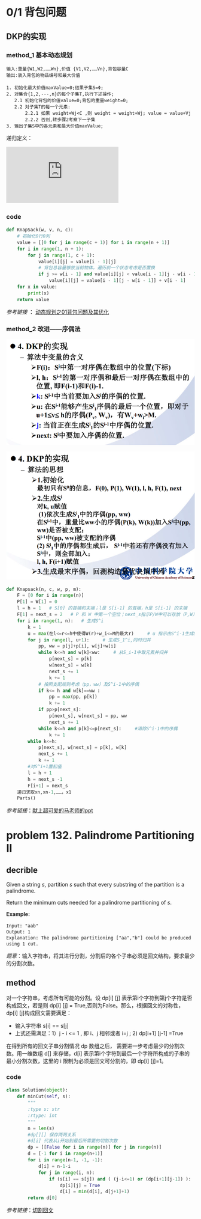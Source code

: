 # 0/1 背包问题

## DKP的实现

### method_1  基本动态规划

```
输入:重量{W1,W2,……Wn},价值 {V1,V2,……Vn},背包容量C
输出:装入背包的物品编号和最大价值
 
1. 初始化最大价值maxValue=0;结果子集S=Φ;
2. 对集合{1,2,---,n}的每个子集T,执行下述操作;
   2.1 初始化背包的价值value=0;背包的重量weight=0;
   2.2 对子集T的每一个元素:
       2.2.1 如果 weight+Wj<C ,则 weight = weight+Wj; value = value+Vj
       2.2.2 否则,转步骤2考察下一子集
3. 输出子集S中的各元素和最大价值maxValue;
```

递归定义：

![](http://latex.codecogs.com/gif.latex?c%5Bi%2C%20w%5D%3D%5Cbegin%7Bcases%7D0%2C%26if%5C%20i%3D0%5C%20or%5C%20w%3D0%5C%5Cc%5Bi-1%2Cw%5D%2C%26if%5C%20w_i%3Ew%20%5C%5Cmax%28v_i&plus;c%5Bi-1%2Cw-w_i%5D%29%2C%26if%5C%20i%3E0%5C%20and%5C%20w%5Cgeqw_i%5Cend%7Bcases%7D)

### code

```python
def KnapSack(w, v, n, c):
    # 初始化0行0列
    value = [[0 for j in range(c + 1)] for i in range(n + 1)]
    for i in range(1, n + 1):
        for j in range(1, c + 1):
            value[i][j] = value[i - 1][j]
            # 背包总容量够放当前物体，遍历前一个状态考虑是否置换
            if j >= w[i - 1] and value[i][j] < value[i - 1][j - w[i - 1]] + v[i - 1]:
                value[i][j] = value[i - 1][j - w[i - 1]] + v[i - 1]
    for x in value:
        print(x)
    return value            
```

*参考链接* ： [动态规划之01背包问题及其优化](https://blog.csdn.net/qq_34178562/article/details/79959380)

### method_2 改进——序偶法

![](https://github.com/koala7580/weekCoding/blob/master/DKP_value.png)

![](https://github.com/koala7580/weekCoding/blob/master/DKP_algorithm.png)

```python
def Knapsack(n, c, w, p, m):
    F = [0 for i in range(n)]
    P[1] = W[1] = 0
    l = h = 1	# S[0] 的首端和末端；l是 S[i-1] 的首端，h是 S[i-1] 的末端
    F[1] = next_s = 2 	# P 和 W 中第一个空位；next_s指示P/W中可以存放（P,W）序偶的第一个位置
    for i in range(1, n):	# 生成S^i
        k = 1
        u = max(在l<=r<=h中使得W(r)+w_i<=M的最大r)		# u 指示由S^i-1生成S_1^i的最大有效位置
        for j in range(l, u+1):		# 生成S_1^i,同时归并
            pp, ww = p[j]+p[i], w[j]+w[i] 
            while k<=h and w[k]<ww:		# 从S_i-1中取元素并归并
                p[next_s] = p[k]
                w[next_s] = w[k]
                next_s += 1
                k += 1
            # 按照支配规则考虑（pp，ww）及S^i-1中的序偶
            if k<= h and w[k]==ww :
                pp = max(pp, p[k])
                k += 1
            if pp>p[next_s]:
                p[next_s], w[next_s] = pp, ww
                next_s += 1
            while k<=h and p[k]<=p[next_s]:		#清除S^i-1中的序偶
                k += 1
        while k<=h:
            p[next_s], w[next_s] = p[k], w[k]
            next_s += 1
            k += 1
        #对S^i+1置初值
        l = h + 1
        h = next_s -1
        F[i+1] = next_s
    递归求取xn,xn-1,……，x1
    Parts()
```

*参考链接*：[献上超可爱的马老师的ppt](https://github.com/koala7580/weekCoding/blob/master/5_%E5%8A%A8%E6%80%81%E8%A7%84%E5%88%92_%E7%AC%AC%E4%BA%94%E7%AB%A0_4.pdf)

# problem  132. Palindrome Partitioning II

## decrible

Given a string *s*, partition *s* such that every substring of the partition is a palindrome.

Return the minimum cuts needed for a palindrome partitioning of *s*.

**Example:**

```
Input: "aab"
Output: 1
Explanation: The palindrome partitioning ["aa","b"] could be produced using 1 cut.
```

*题意*：输入字符串，将其进行分割，分割后的各个子串必须是回文结构，要求最少的分割次数。

## method

对一个字符串，考虑所有可能的分割。设 dp[i] [j] 表示第i个字符到第j个字符是否构成回文，若是则 dp[i] [j] = True,否则为False。那么，根据回文的对称性， dp[i] [j]构成回文需要满足：

- 输入字符串 s[i] == s[j] 
- 上式还需满足：1）j - i <= 1 , 即 i、j 相邻或者 i=j ;      2) dp[i+1] [j-1] =True

在得到所有的回文子串分割情况 dp 数组之后， 需要进一步考虑最少的分割次数。用一维数组 d[] 来存储，d[i] 表示第i个字符到最后一个字符所构成的子串的最小分割次数，这里的 i 限制为必须是回文可分割的，即 dp[i] [j]=1。

### code

```python
class Solution(object):
    def minCut(self, s):
        """
        :type s: str
        :rtype: int
        """
        n = len(s)
        #dp[][] 保存两两关系
        #d[i] 代表从i开始到最后所需要的切割次数
        dp = [[False for i in range(n)] for j in range(n)]
        d = [-1 for i in range(n+1)]
        for i in range(n-1, -1, -1):
            d[i] = n-1-i
            for j in range(i, n):
                if (s[i] == s[j]) and ( (j-i<=1) or (dp[i+1][j-1]) ):
                    dp[i][j] = True
                    d[i] = min(d[i], d[j+1]+1)
        return d[0]
```

*参考链接*：[切割回文](https://blog.csdn.net/zmdsjtu/article/details/73896161)



